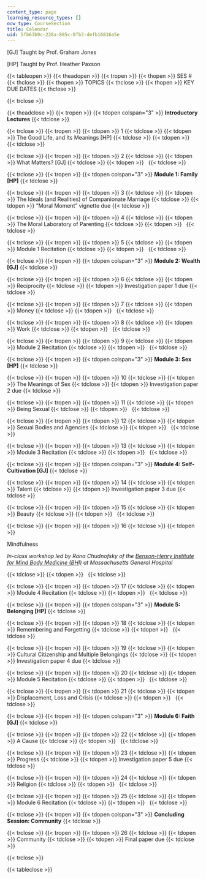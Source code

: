 ```yaml
---
content_type: page
learning_resource_types: []
ocw_type: CourseSection
title: Calendar
uid: 5fb63b9c-228a-885c-8fb3-defb16816a5e
---
```


\[GJ\] Taught by Prof. Graham Jones

\[HP\] Taught by Prof. Heather Paxson

{{< tableopen >}}
{{< theadopen >}}
{{< tropen >}}
{{< thopen >}}
SES #
{{< thclose >}}
{{< thopen >}}
TOPICS
{{< thclose >}}
{{< thopen >}}
KEY DUE DATES
{{< thclose >}}

{{< trclose >}}

{{< theadclose >}}
{{< tropen >}}
{{< tdopen colspan="3" >}}
**Introductory Lectures**
{{< tdclose >}}

{{< trclose >}}
{{< tropen >}}
{{< tdopen >}}
1
{{< tdclose >}}
{{< tdopen >}}
The Good Life, and Its Meanings \[HP\]
{{< tdclose >}}
{{< tdopen >}}
 
{{< tdclose >}}

{{< trclose >}}
{{< tropen >}}
{{< tdopen >}}
2
{{< tdclose >}}
{{< tdopen >}}
What Matters? \[GJ\]
{{< tdclose >}}
{{< tdopen >}}
 
{{< tdclose >}}

{{< trclose >}}
{{< tropen >}}
{{< tdopen colspan="3" >}}
**Module 1: Family \[HP\]**
{{< tdclose >}}

{{< trclose >}}
{{< tropen >}}
{{< tdopen >}}
3
{{< tdclose >}}
{{< tdopen >}}
The Ideals (and Realities) of Companionate Marriage
{{< tdclose >}}
{{< tdopen >}}
“Moral Moment” vignette due
{{< tdclose >}}

{{< trclose >}}
{{< tropen >}}
{{< tdopen >}}
4
{{< tdclose >}}
{{< tdopen >}}
The Moral Laboratory of Parenting
{{< tdclose >}}
{{< tdopen >}}
 
{{< tdclose >}}

{{< trclose >}}
{{< tropen >}}
{{< tdopen >}}
5
{{< tdclose >}}
{{< tdopen >}}
Module 1 Recitation
{{< tdclose >}}
{{< tdopen >}}
 
{{< tdclose >}}

{{< trclose >}}
{{< tropen >}}
{{< tdopen colspan="3" >}}
**Module 2: Wealth \[GJ\]**
{{< tdclose >}}

{{< trclose >}}
{{< tropen >}}
{{< tdopen >}}
6
{{< tdclose >}}
{{< tdopen >}}
Reciprocity
{{< tdclose >}}
{{< tdopen >}}
Investigation paper 1 due
{{< tdclose >}}

{{< trclose >}}
{{< tropen >}}
{{< tdopen >}}
7
{{< tdclose >}}
{{< tdopen >}}
Money
{{< tdclose >}}
{{< tdopen >}}
 
{{< tdclose >}}

{{< trclose >}}
{{< tropen >}}
{{< tdopen >}}
8
{{< tdclose >}}
{{< tdopen >}}
Work
{{< tdclose >}}
{{< tdopen >}}
 
{{< tdclose >}}

{{< trclose >}}
{{< tropen >}}
{{< tdopen >}}
9
{{< tdclose >}}
{{< tdopen >}}
Module 2 Recitation
{{< tdclose >}}
{{< tdopen >}}
 
{{< tdclose >}}

{{< trclose >}}
{{< tropen >}}
{{< tdopen colspan="3" >}}
**Module 3: Sex \[HP\]**
{{< tdclose >}}

{{< trclose >}}
{{< tropen >}}
{{< tdopen >}}
10
{{< tdclose >}}
{{< tdopen >}}
The Meanings of Sex
{{< tdclose >}}
{{< tdopen >}}
Investigation paper 2 due
{{< tdclose >}}

{{< trclose >}}
{{< tropen >}}
{{< tdopen >}}
11
{{< tdclose >}}
{{< tdopen >}}
Being Sexual
{{< tdclose >}}
{{< tdopen >}}
 
{{< tdclose >}}

{{< trclose >}}
{{< tropen >}}
{{< tdopen >}}
12
{{< tdclose >}}
{{< tdopen >}}
Sexual Bodies and Agencies
{{< tdclose >}}
{{< tdopen >}}
 
{{< tdclose >}}

{{< trclose >}}
{{< tropen >}}
{{< tdopen >}}
13
{{< tdclose >}}
{{< tdopen >}}
Module 3 Recitation
{{< tdclose >}}
{{< tdopen >}}
 
{{< tdclose >}}

{{< trclose >}}
{{< tropen >}}
{{< tdopen colspan="3" >}}
**Module 4: Self-Cultivation \[GJ\]**
{{< tdclose >}}

{{< trclose >}}
{{< tropen >}}
{{< tdopen >}}
14
{{< tdclose >}}
{{< tdopen >}}
Talent
{{< tdclose >}}
{{< tdopen >}}
Investigation paper 3 due
{{< tdclose >}}

{{< trclose >}}
{{< tropen >}}
{{< tdopen >}}
15
{{< tdclose >}}
{{< tdopen >}}
Beauty
{{< tdclose >}}
{{< tdopen >}}
 
{{< tdclose >}}

{{< trclose >}}
{{< tropen >}}
{{< tdopen >}}
16
{{< tdclose >}}
{{< tdopen >}}


Mindfulness

_In-class workshop led by Rana Chudnofsky of the [Benson-Henry Institute for Mind Body Medicine (BHI)](https://www.bensonhenryinstitute.org/) at Massachusetts General Hospital_


{{< tdclose >}}
{{< tdopen >}}
 
{{< tdclose >}}

{{< trclose >}}
{{< tropen >}}
{{< tdopen >}}
17
{{< tdclose >}}
{{< tdopen >}}
Module 4 Recitation
{{< tdclose >}}
{{< tdopen >}}
 
{{< tdclose >}}

{{< trclose >}}
{{< tropen >}}
{{< tdopen colspan="3" >}}
**Module 5: Belonging \[HP\]**
{{< tdclose >}}

{{< trclose >}}
{{< tropen >}}
{{< tdopen >}}
18
{{< tdclose >}}
{{< tdopen >}}
Remembering and Forgetting
{{< tdclose >}}
{{< tdopen >}}
 
{{< tdclose >}}

{{< trclose >}}
{{< tropen >}}
{{< tdopen >}}
19
{{< tdclose >}}
{{< tdopen >}}
Cultural Citizenship and Multiple Belongings
{{< tdclose >}}
{{< tdopen >}}
Investigation paper 4 due
{{< tdclose >}}

{{< trclose >}}
{{< tropen >}}
{{< tdopen >}}
20
{{< tdclose >}}
{{< tdopen >}}
Module 5 Recitation
{{< tdclose >}}
{{< tdopen >}}
 
{{< tdclose >}}

{{< trclose >}}
{{< tropen >}}
{{< tdopen >}}
21
{{< tdclose >}}
{{< tdopen >}}
Displacement, Loss and Crisis
{{< tdclose >}}
{{< tdopen >}}
 
{{< tdclose >}}

{{< trclose >}}
{{< tropen >}}
{{< tdopen colspan="3" >}}
**Module 6: Faith \[GJ\]**
{{< tdclose >}}

{{< trclose >}}
{{< tropen >}}
{{< tdopen >}}
22
{{< tdclose >}}
{{< tdopen >}}
A Cause
{{< tdclose >}}
{{< tdopen >}}
 
{{< tdclose >}}

{{< trclose >}}
{{< tropen >}}
{{< tdopen >}}
23
{{< tdclose >}}
{{< tdopen >}}
Progress
{{< tdclose >}}
{{< tdopen >}}
Investigation paper 5 due
{{< tdclose >}}

{{< trclose >}}
{{< tropen >}}
{{< tdopen >}}
24
{{< tdclose >}}
{{< tdopen >}}
Religion
{{< tdclose >}}
{{< tdopen >}}
 
{{< tdclose >}}

{{< trclose >}}
{{< tropen >}}
{{< tdopen >}}
25
{{< tdclose >}}
{{< tdopen >}}
Module 6 Recitation
{{< tdclose >}}
{{< tdopen >}}
 
{{< tdclose >}}

{{< trclose >}}
{{< tropen >}}
{{< tdopen colspan="3" >}}
**Concluding Session: Community**
{{< tdclose >}}

{{< trclose >}}
{{< tropen >}}
{{< tdopen >}}
26
{{< tdclose >}}
{{< tdopen >}}
Community
{{< tdclose >}}
{{< tdopen >}}
Final paper due
{{< tdclose >}}

{{< trclose >}}

{{< tableclose >}}